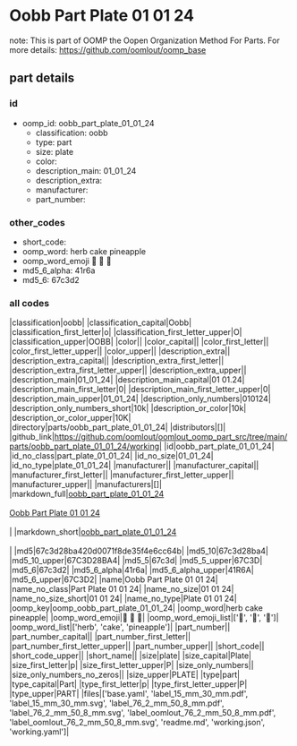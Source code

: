 # Oobb Part Plate 01 01 24  

note: This is part of OOMP the Oopen Organization Method For Parts. For more details: https://github.com/oomlout/oomp_base

##  part details





### id
* oomp_id: oobb_part_plate_01_01_24
  * classification: oobb
  * type: part
  * size: plate
  * color: 
  * description_main: 01_01_24
  * description_extra: 
  * manufacturer: 
  * part_number: 

### other_codes
* short_code: 
* oomp_word: herb cake pineapple
* oomp_word_emoji :herb: :cake: :pineapple:
* md5_6_alpha: 41r6a
* md5_6: 67c3d2

### all codes 
|classification|oobb|
|classification_capital|Oobb|
|classification_first_letter|o|
|classification_first_letter_upper|O|
|classification_upper|OOBB|
|color||
|color_capital||
|color_first_letter||
|color_first_letter_upper||
|color_upper||
|description_extra||
|description_extra_capital||
|description_extra_first_letter||
|description_extra_first_letter_upper||
|description_extra_upper||
|description_main|01_01_24|
|description_main_capital|01 01.24|
|description_main_first_letter|0|
|description_main_first_letter_upper|0|
|description_main_upper|01_01_24|
|description_only_numbers|010124|
|description_only_numbers_short|10k|
|description_or_color|10k|
|description_or_color_upper|10K|
|directory|parts/oobb_part_plate_01_01_24|
|distributors|[]|
|github_link|https://github.com/oomlout/oomlout_oomp_part_src/tree/main/parts/oobb_part_plate_01_01_24/working|
|id|oobb_part_plate_01_01_24|
|id_no_class|part_plate_01_01_24|
|id_no_size|01_01_24|
|id_no_type|plate_01_01_24|
|manufacturer||
|manufacturer_capital||
|manufacturer_first_letter||
|manufacturer_first_letter_upper||
|manufacturer_upper||
|manufacturers|[]|
|markdown_full|[oobb_part_plate_01_01_24](https://github.com/oomlout/oomlout_oomp_part_src/tree/main/parts/oobb_part_plate_01_01_24/working)<br>[](https://github.com/oomlout/oomlout_oomp_part_src/tree/main/parts/oobb_part_plate_01_01_24/working)<br>[Oobb Part Plate 01 01 24](https://github.com/oomlout/oomlout_oomp_part_src/tree/main/parts/oobb_part_plate_01_01_24/working)<br><br>|
|markdown_short|[oobb_part_plate_01_01_24](https://github.com/oomlout/oomlout_oomp_part_src/tree/main/parts/oobb_part_plate_01_01_24/working)<br><br>|
|md5|67c3d28ba420d0071f8de35f4e6cc64b|
|md5_10|67c3d28ba4|
|md5_10_upper|67C3D28BA4|
|md5_5|67c3d|
|md5_5_upper|67C3D|
|md5_6|67c3d2|
|md5_6_alpha|41r6a|
|md5_6_alpha_upper|41R6A|
|md5_6_upper|67C3D2|
|name|Oobb Part Plate 01 01 24|
|name_no_class|Part Plate 01 01 24|
|name_no_size|01 01 24|
|name_no_size_short|01 01 24|
|name_no_type|Plate 01 01 24|
|oomp_key|oomp_oobb_part_plate_01_01_24|
|oomp_word|herb cake pineapple|
|oomp_word_emoji|:herb: :cake: :pineapple:|
|oomp_word_emoji_list|[':herb:', ':cake:', ':pineapple:']|
|oomp_word_list|['herb', 'cake', 'pineapple']|
|part_number||
|part_number_capital||
|part_number_first_letter||
|part_number_first_letter_upper||
|part_number_upper||
|short_code||
|short_code_upper||
|short_name||
|size|plate|
|size_capital|Plate|
|size_first_letter|p|
|size_first_letter_upper|P|
|size_only_numbers||
|size_only_numbers_no_zeros||
|size_upper|PLATE|
|type|part|
|type_capital|Part|
|type_first_letter|p|
|type_first_letter_upper|P|
|type_upper|PART|
|files|['base.yaml', 'label_15_mm_30_mm.pdf', 'label_15_mm_30_mm.svg', 'label_76_2_mm_50_8_mm.pdf', 'label_76_2_mm_50_8_mm.svg', 'label_oomlout_76_2_mm_50_8_mm.pdf', 'label_oomlout_76_2_mm_50_8_mm.svg', 'readme.md', 'working.json', 'working.yaml']|
